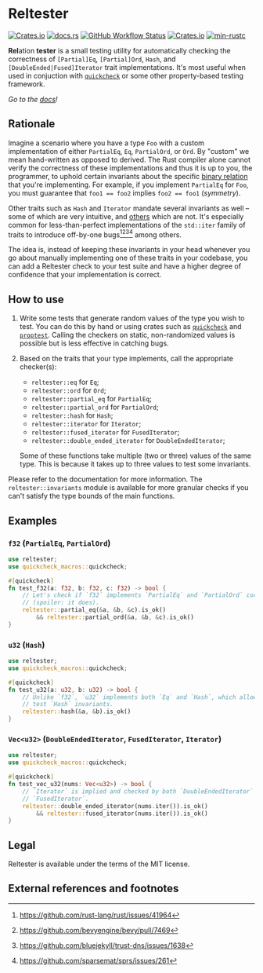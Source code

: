 # Reltester

[![Crates.io](https://img.shields.io/crates/l/reltester)](https://github.com/neysofu/reltester/blob/main/LICENSE.txt) [![docs.rs](https://img.shields.io/docsrs/reltester)](https://docs.rs/reltester/latest/reltester/) [![GitHub Workflow Status](https://img.shields.io/github/actions/workflow/status/neysofu/reltester/ci.yml)](https://github.com/neysofu/reltester/actions) [![Crates.io](https://img.shields.io/crates/v/reltester)](https://crates.io/crates/reltester) [![min-rustc](https://img.shields.io/badge/min--rustc-1.56-blue)](https://github.com/neysofu/reltester/blob/main/rust-toolchain.toml)

**Rel**ation **tester** is a small testing utility for automatically checking the correctness of `[Partial]Eq`, `[Partial]Ord`, `Hash`, and `[DoubleEnded|Fused]Iterator` trait implementations. It's most useful when used in conjuction with [`quickcheck`](https://github.com/BurntSushi/quickcheck) or some other property-based testing framework.


*Go to the [docs](https://docs.rs/reltester/latest/reltester/)!*

## Rationale

Imagine a scenario where you have a type `Foo` with a custom implementation of either `PartialEq`, `Eq`, `PartialOrd`, or `Ord`. By "custom" we mean hand-written as opposed to derived. The Rust compiler alone cannot verify the correctness of these implementations and thus it is up to you, the programmer, to uphold certain invariants about the specific [binary relation](https://en.wikipedia.org/wiki/Binary_relation) that you're implementing. For example, if you implement `PartialEq` for `Foo`, you must guarantee that `foo1 == foo2` implies `foo2 == foo1` (*symmetry*).

Other traits such as `Hash` and `Iterator` mandate several invariants as well – some of which are very intuitive, and [others](https://doc.rust-lang.org/std/hash/trait.Hash.html#prefix-collisions) which are not. It's especially common for less-than-perfect implementations of the `std::iter` family of traits to introduce off-by-one bugs[^1][^2][^3][^4] among others.

The idea is, instead of keeping these invariants in your head whenever you go about manually implementing one of these traits in your codebase, you can add a Reltester check to your test suite and have a higher degree of confidence that your implementation is correct.


## How to use

1. Write some tests that generate random values of the type you wish to test. You can do this by hand or using crates such as [`quickcheck`](https://github.com/BurntSushi/quickcheck) and [`proptest`](https://github.com/proptest-rs/proptest). Calling the checkers on static, non-randomized values is possible but is less effective in catching bugs.
2. Based on the traits that your type implements, call the appropriate checker(s):

   - `reltester::eq` for `Eq`;
   - `reltester::ord` for `Ord`;
   - `reltester::partial_eq` for `PartialEq`;
   - `reltester::partial_ord` for `PartialOrd`;
   - `reltester::hash` for `Hash`;
   - `reltester::iterator` for `Iterator`;
   - `reltester::fused_iterator` for `FusedIterator`;
   - `reltester::double_ended_iterator` for `DoubleEndedIterator`;

   Some of these functions take multiple (two or three) values of the same type. This is because it takes up to three values to test some invariants.

Please refer to the documentation for more information. The `reltester::invariants` module is available for more granular checks if you can't satisfy the type bounds of the main functions.

## Examples

### `f32` (`PartialEq`, `PartialOrd`)

```rust
use reltester;
use quickcheck_macros::quickcheck;

#[quickcheck]
fn test_f32(a: f32, b: f32, c: f32) -> bool {
    // Let's check if `f32` implements `PartialEq` and `PartialOrd` correctly
    // (spoiler: it does).
    reltester::partial_eq(&a, &b, &c).is_ok()
        && reltester::partial_ord(&a, &b, &c).is_ok()
}
```

### `u32` (`Hash`)

```rust
use reltester;
use quickcheck_macros::quickcheck;

#[quickcheck]
fn test_u32(a: u32, b: u32) -> bool {
    // Unlike `f32`, `u32` implements both `Eq` and `Hash`, which allows us to
    // test `Hash` invariants.
    reltester::hash(&a, &b).is_ok()
}
```

### `Vec<u32>` (`DoubleEndedIterator`, `FusedIterator`, `Iterator`)

```rust
use reltester;
use quickcheck_macros::quickcheck;

#[quickcheck]
fn test_vec_u32(nums: Vec<u32>) -> bool {
    // `Iterator` is implied and checked by both `DoubleEndedIterator` and
    // `FusedIterator`.
    reltester::double_ended_iterator(nums.iter()).is_ok()
        && reltester::fused_iterator(nums.iter()).is_ok()
}
```

## Legal

Reltester is available under the terms of the MIT license.

## External references and footnotes

[^1]: https://github.com/rust-lang/rust/issues/41964
[^2]: https://github.com/bevyengine/bevy/pull/7469
[^3]: https://github.com/bluejekyll/trust-dns/issues/1638
[^4]: https://github.com/sparsemat/sprs/issues/261

